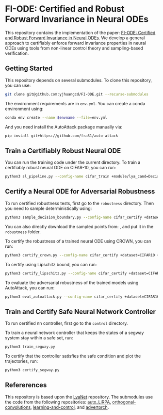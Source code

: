 # FI-ODE: Certified and Robust Forward Invariance in Neural ODEs

This repository contains the implementation of the paper: [FI-ODE: Certified and Robust Forward Invariance in Neural ODEs](https://arxiv.org/abs/2210.16940).
We develop a general approach to certifiably enforce forward invariance properties in neural ODEs using tools from non-linear control theory and sampling-based verification.

## Getting Started
This repository depends on several submodules. To clone this repository, you can use:
```bash
git clone git@github.com:yjhuangcd/FI-ODE.git --recurse-submodules
```

The environment requirements are in `env.yml`. You can create a conda environment using:
```bash
conda env create --name $envname --file=env.yml
```
And you need install the AutoAttack package manually via:
```bash
pip install git+https://github.com/fra31/auto-attack
```


## Train a Certifiably Robust Neural ODE
You can run the training code under the current directory.
To train a certifiably robust neural ODE on CIFAR-10, you can run:

```bash
python3 sl_pipeline.py --config-name cifar_train +module/lya_cand=DecisionBoundary +dataset=CIFAR10 ++gpus=1 ++batch_size=128 ++val_batch_size=256 ++data_loader_workers=4 ++module.h_dist_lim=15. ++module.opt_name=Adam ++module.lr=5e-3 ++module.t_max=1 ++module.weight_decay=0. ++module.warmup=-1 ++module.dynamics.kappa=2.0 ++module.max_epochs=300 ++module.h_sample_size=256 ++module.dynamics.alpha_1=100. ++module.dynamics.sigma_1=0.02 ++module.dynamics.alpha_2=20. ++module.val_ode_tol=1e-3 ++module.val_ode_solver=dopri5 ++module.dynamics.scale_nominal=True ++module.adv_train=False ++module.dynamics.cayley=True ++module.dynamics.kappa_length=0
```

## Certify a Neural ODE for Adversarial Robustness
To run certified robustness tests, first go to the `robustness` directory. 
Then you need to sample deterministically using:
```bash
python3 sample_decision_boundary.py --config-name cifar_certify +dataset=CIFAR10 ++T=40 hydra.run.dir=. hydra.output_subdir=null hydra/job_logging=disabled hydra/hydra_logging=disabled
```
You can also directly download the sampled points from: , and put it in the `robustness` folder.

To certify the robustness of a trained neural ODE using CROWN, you can run:

```bash
python3 certify_crown.py --config-name cifar_certify +dataset=CIFAR10 +model_file='cifar' +module/lya_cand=DecisionBoundary ++start_ind=0 ++end_ind=10000 ++T=40 ++batches=400 ++load_grid=True ++grid_name="grid_40.pt" ++norm="2" ++gpus=1 ++data_loader_workers=4 ++module.h_dist_lim=15. ++module.dynamics.alpha_1=100. ++module.dynamics.sigma_1=0.02 ++module.dynamics.alpha_2=20. ++module.val_ode_tol=1e-3 ++module.val_ode_solver=dopri5 ++module.dynamics.scale_nominal=False ++module.dynamics.cayley=True ++module.dynamics.activation=ReLU ++module.lya_cand.log_mode=False hydra.run.dir=. hydra.output_subdir=null hydra/job_logging=disabled hydra/hydra_logging=disabled
```

To certify using Lipschitz bound, you can run:
```bash
python3 certify_lipschitz.py --config-name cifar_certify +dataset=CIFAR10 +model_file='cifar' +module/lya_cand=DecisionBoundary ++T=40 ++batches=10 ++load_grid=True ++grid_name="grid_40.pt" ++norm="2" ++gpus=1 ++data_loader_workers=4 ++module.h_dist_lim=15. ++module.dynamics.alpha_1=100. ++module.dynamics.sigma_1=0.02 ++module.dynamics.alpha_2=20. ++module.val_ode_tol=1e-3 ++module.val_ode_solver=dopri5 ++module.dynamics.scale_nominal=False ++module.dynamics.cayley=True ++module.dynamics.activation=ReLU ++module.lya_cand.log_mode=False hydra.run.dir=. hydra.output_subdir=null hydra/job_logging=disabled hydra/hydra_logging=disabled
```

To evaluate the adversarial robustness of the trained models using AutoAttack, you can run:
```bash
python3 eval_autoattack.py --config-name cifar_certify +dataset=CIFAR10 +model_file='cifar' +module/lya_cand=DecisionBoundary ++module.dynamics.activation=ReLU ++norm="2" ++gpus=1 ++batch_size=128 ++val_batch_size=512 ++module.dynamics.alpha_1=100. ++module.dynamics.sigma_1=0.02 ++module.dynamics.alpha_2=20. ++module.dynamics.scale_nominal=False ++module.dynamics.cayley=True ++module.t_max=0.1 hydra.run.dir=. hydra.output_subdir=null hydra/job_logging=disabled hydra/hydra_logging=disabled
```

## Train and Certify Safe Neural Network Controller
To run certified nn controller, first go to the `control` directory.

To train a neural network controller that keeps the states of a segway system stay within a safe set, run:
```bash
python3 train_segway.py
```

To certify that the controller satisfies the safe condition and plot the trajectories, run:
```bash
python3 certify_segway.py
```

## Refererences
This repository is based upon the [LyaNet](https://github.com/ivandariojr/LyapunovLearning) repository.
The submodules use the code from the following repositories: [auto_LiRPA](https://github.com/Verified-Intelligence/auto_LiRPA), [orthogonal-convolutions](https://github.com/locuslab/orthogonal-convolutions), [learning-and-control](https://github.com/learning-and-control/core), and [advertorch](https://github.com/BorealisAI/advertorch). 
